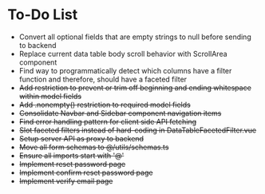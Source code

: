 # To-Do List
- Convert all optional fields that are empty strings to null before sending to backend
- Replace current data table body scroll behavior with ScrollArea component
- Find way to programmatically detect which columns have a filter function and therefore, should have a faceted filter
- ~~Add restriction to prevent or trim off beginning and ending whitespace within model fields~~
- ~~Add .nonempty() restriction to required model fields~~
- ~~Consolidate Navbar and Sidebar component navigation items~~
- ~~Find error handling pattern for client side API fetching~~
- ~~Slot faceted filters instead of hard-coding in DataTableFacetedFilter.vue~~
- ~~Setup server API as proxy to backend~~
- ~~Move all form schemas to @/utils/schemas.ts~~
- ~~Ensure all imports start with '@'~~
- ~~Implement reset password page~~
- ~~Implement confirm reset password page~~
- ~~Implement verify email page~~
